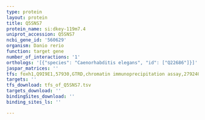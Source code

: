 ```yaml
---
type: protein
layout: protein
title: Q5SNS7
protein_name: si:dkey-119m7.4
uniprot_accession: Q5SNS7
ncbi_gene_id: '560629'
organism: Danio rerio
function: target gene
number_of_interactions: '1'
orthologs: '[{"species": "Caenorhabditis elegans", "id": ["Q22686"]}]'
jaspar_matrices: ''
tfs: foxh1,Q9I9E1,57930,GTRD,chromatin immunoprecipitation assay,27924024%5Buid%5D,No
targets: ''
tfs_download: tfs_of_Q5SNS7.tsv
targets_download: ''
bindingSites_download: ''
binding_sites_ls: ''

---
```

